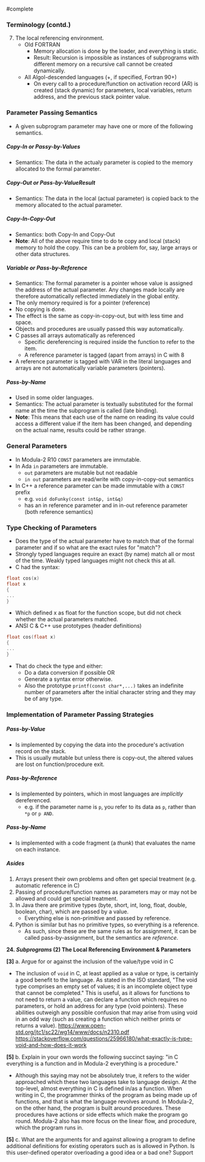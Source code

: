 #complete  
### Terminology (contd.)
7. The local referencing environment.
	- Old FORTRAN
		- Memory allocation is done by the loader, and everything is static.
		- Result: Recursion is impossible as instances of subprograms with different memory on a recursive call cannot be created dynamically.
	- All Algol-descended languages (+, if specified, Fortran 90+)
		- On every call to a procedure/function on activation record (AR) is created (stack dynamic) for parameters, local variables, return address, and the previous stack pointer value.
### Parameter Passing Semantics
- A given subprogram parameter may have one or more of the following semantics.
##### Copy-In or Passy-by-Values
- Semantics: The data in the actualy parameter is copied to the memory allocated to the formal parameter.
##### Copy-Out or Pass-by-ValueResult
- Semantics: The data in the local (actual parameter) is copied back to the memory allocated to the actual parameter.
##### Copy-In-Copy-Out
- Semantics: both Copy-In and Copy-Out
- **Note**: All of the above require time to do te copy and local (stack) memory to hold the copy. This can be a problem for, say, large arrays or other data structures.
##### Variable or Pass-by-Reference
- Semantics: The formal parameter is a pointer whose value is assigned the address of the actual parameter. Any changes made locally are therefore automatically reflected immediately in the global entity.
- The only memory required is for a pointer (reference)
- No copying is done.
- The effect is the same as copy-in-copy-out, but with less time and space.
- Objects and procedures are usually passed this way automatically.
- C passes all arrays automatically as referenced
	- Specific dereferencing is required inside the function to refer to the item.
	- A reference parameter is tagged (apart from arrays) in C with 8
- A reference parameter is tagged with VAR in the literal languages and arrays are not automatically variable parameters (pointers).
##### Pass-by-Name
- Used in some older languages.
- Semantics: The actual parameter is textually substituted for the formal name at the time the subprogram is called (late binding).
- **Note**: This means that each use of the name on reading its value could access a different value if the item has been changed, and depending on the actual name, results could be rather strange.
### General Parameters
- In Modula-2 R10 `CONST` parameters are immutable.
- In Ada `in` parameters are immutable.
	- `out` parameters are mutable but not readable
	- `in out` parameters are read/write with copy-in-copy-out semantics
- In C++ a reference parameter can be made immutable with a `CONST` prefix
	- e.g. `void doFunky(const int&p, int&q)`
	- has an in reference parameter and in in-out reference parameter (both reference semantics)
### Type Checking of Parameters
- Does the type of the actual parameter have to match that of the formal parameter and if so what are the exact rules for "match"?
- Strongly typed languages require an exact (by name) match all or most of the time. Weakly typed languages might not check this at all.
- C had the syntax:
```C
float cos(x)
float x
{
...
}
```
- Which defined x as float for the function scope, but did not check whether the actual parameters matched.
- ANSI C & C++ use prototypes (header definitions)
```C++
float cos(float x)
{
...
}
```
- That do check the type and either:
	- Do a data conversion if possible OR
	- Generate a syntax error otherwise.
	- Also the prototype `printf(const char*,...)` takes an indefinite number of parameters after the initial character string and they may be of any type.
### Implementation of Parameter Passing Strategies
##### Pass-by-Value
- Is implemented by copying the data into the procedure's activation record on the stack.
- This is usually mutable but unless there is copy-out, the altered values are lost on function/procedure exit.
##### Pass-by-Reference
- Is implemented by pointers, which in most languages are *implicitly* dereferenced.
	- e.g. if the parameter name is `p`, you refer to its data as `p`, rather than `*p` or `p AND`.
##### Pass-by-Name
- Is implemented with a code fragment (a *thunk*) that evaluates the name on each instance.
##### Asides
1. Arrays present their own problems and often get special treatment (e.g. automatic reference in C)
2. Passing of procedure/function names as parameters may or may not be allowed and could get special treatment.
3. In Java there are primitive types (byte, short, int, long, float, double, boolean, char), which are passed by a value.
	- Everything else is non-primitive and passed by reference.
4. Python is similar but has no primitive types, so everything is a reference.
	- As such, since these are the same rules as for assignment, it can be called pass-by-assignment, but the semantics are *reference*.

**24. _Subprograms_ (2) The Local Referencing Environment & Parameters**

**[3]** a. Argue for or against the inclusion of the value/type void in C
- The inclusion of `void` in C, at least applied as a value or type, is certainly a good benefit to the language. As stated in the ISO standard, "The void type comprises an empty set of values; it is an incomplete object type that cannot be completed." This is useful, as it allows for functions to not need to return a value, can declare a function which requires no parameters, or hold an address for any type (void pointers). These abilities outweigh any possible confusion that may arise from using void in an odd way (such as creating a function which neither prints or returns a value).
https://www.open-std.org/jtc1/sc22/wg14/www/docs/n2310.pdf
https://stackoverflow.com/questions/25966180/what-exactly-is-type-void-and-how-does-it-work

**[5]** b. Explain in your own words the following succinct saying: "in C everything is a function and in Modula-2 everything is a procedure."
- Although this saying may not be absolutely true, it refers to the wider approached which these two languages take to language design. At the top-level, almost everything in C is defined in/as a function. When writing in C, the programmer thinks of the program as being made up of functions, and that is what the language revolves around. In Modula-2, on the other hand, the program is built around procedures. These procedures have actions or side effects which make the program go round. Modula-2 also has more focus on the linear flow, and procedure, which the program runs in.

**[5]** c. What are the arguments for and against allowing a program to define additional definitions for existing operators such as is allowed in Python. Is this user-defined operator overloading a good idea or a bad one? Support